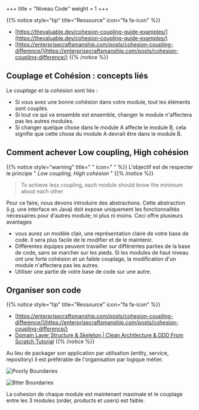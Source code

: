 +++
title = "Niveau Code"
weight = 1
+++

{{% notice style="tip" title="Ressource" icon="fa fa-icon" %}}

- [https://thevaluable.dev/cohesion-coupling-guide-examples/](https://thevaluable.dev/cohesion-coupling-guide-examples/)
- [https://enterprisecraftsmanship.com/posts/cohesion-coupling-difference/](https://enterprisecraftsmanship.com/posts/cohesion-coupling-difference/)
  {{% /notice %}}


## Couplage et Cohésion : concepts liés

Le _couplage_ et la _cohésion_ sont liés :

- Si vous avez une bonne cohésion dans votre module, tout les éléments sont couplés.
- Si tout ce qui va ensemble est ensemble, changer le module n'affectera pas les autres modules.
- Si changer quelque chose dans le module A affecte le module B, cela signifie que cette chose du module A devrait être dans le module B.

## Comment achever Low coupling, High cohésion

{{% notice style="warning" title=" " icon=" " %}}
L'objectif est de respecter le principe " _Low coupling, High cohésion_ "
{{% /notice %}}

> To achieve less coupling, each module should know the minimum about each other

Pour ce faire, nous devons introduire des abstractions. Cette abstraction (i.g. une interface en Java) doit expose uniquement les fonctionnalités nécessaires pour d'autres module; ni plus ni moins. Ceci offre plusieurs avantages

- vous aurez un modèle clair, une représentation claire de votre base de code. Il sera plus facile de le modifier et de le maintenir.
- Différentes équipes peuvent travailler sur différentes parties de la base de code, sans se marcher sur les pieds. Si les modules de haut niveau ont une forte cohésion et un faible couplage, la modification d'un module n'affectera pas les autres.
- Utiliser une partie de votre base de code sur une autre.

## Organiser son code
{{% notice style="tip" title="Ressource" icon="fa fa-icon" %}}

- [https://enterprisecraftsmanship.com/posts/cohesion-coupling-difference/](https://enterprisecraftsmanship.com/posts/cohesion-coupling-difference/)
- [Domain Layer Structure & Skeleton | Clean Architecture & DDD From Scratch Tutorial](https://youtu.be/jnutb5Z4wyg)
  {{% /notice %}}

Au lieu de packager son application par utilisation (entity, service, repository) il est préférable de l'organisation par logique métier.

![Poorly Boundaries](../images/poorly_boundaries.png?width=15pc&classes=inline)

![Btter Boundaries](../images/better_boundaries.png?width=15pc&classes=inline)

La cohesion de chaque module est maintenant maximale et le couplage entre les 3 modules (order, products et users) est faible.
